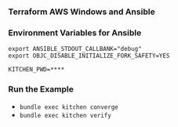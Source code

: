 ### Terraform AWS Windows and Ansible



### Environment Variables for Ansible

```
export ANSIBLE_STDOUT_CALLBANK="debug"
export OBJC_DISABLE_INITIALIZE_FORK_SAFETY=YES

KITCHEN_PWD=****
```

### Run the Example

* `bundle exec kitchen converge`
* `bundle exec kitchen verify`